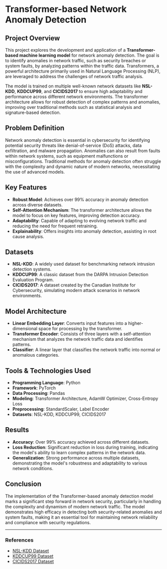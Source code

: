 # Transformer-based Network Anomaly Detection

## Project Overview
This project explores the development and application of a **Transformer-based machine learning model** for network anomaly detection. The goal is to identify anomalies in network traffic, such as security breaches or system faults, by analyzing patterns within the traffic data. Transformers, a powerful architecture primarily used in Natural Language Processing (NLP), are leveraged to address the challenges of network traffic analysis.

The model is trained on multiple well-known network datasets like **NSL-KDD**, **KDDCUP99**, and **CICIDS2017** to ensure high adaptability and performance across different network environments. The transformer architecture allows for robust detection of complex patterns and anomalies, improving over traditional methods such as statistical analysis and signature-based detection.

## Problem Definition
Network anomaly detection is essential in cybersecurity for identifying potential security threats like denial-of-service (DoS) attacks, data exfiltration, and malware propagation. Anomalies can also result from faults within network systems, such as equipment malfunctions or misconfigurations. Traditional methods for anomaly detection often struggle with the complexity and dynamic nature of modern networks, necessitating the use of advanced models.

## Key Features
- **Robust Model**: Achieves over 99% accuracy in anomaly detection across diverse datasets.
- **Self-Attention Mechanism**: The transformer architecture allows the model to focus on key features, improving detection accuracy.
- **Adaptability**: Capable of adapting to evolving network traffic and reducing the need for frequent retraining.
- **Explainability**: Offers insights into anomaly detection, assisting in root cause analysis.

## Datasets
- **NSL-KDD**: A widely used dataset for benchmarking network intrusion detection systems.
- **KDDCUP99**: A classic dataset from the DARPA Intrusion Detection Evaluation Program.
- **CICIDS2017**: A dataset created by the Canadian Institute for Cybersecurity, simulating modern attack scenarios in network environments.

## Model Architecture
- **Linear Embedding Layer**: Converts input features into a higher-dimensional space for processing by the transformer.
- **Transformer Encoder**: Consists of three layers with a self-attention mechanism that analyzes the network traffic data and identifies patterns.
- **Classifier**: A linear layer that classifies the network traffic into normal or anomalous categories.

## Tools & Technologies Used
- **Programming Language**: Python
- **Framework**: PyTorch
- **Data Processing**: Pandas
- **Modeling**: Transformer Architecture, AdamW Optimizer, Cross-Entropy Loss
- **Preprocessing**: StandardScaler, Label Encoder
- **Datasets**: NSL-KDD, KDDCUP99, CICIDS2017

## Results
- **Accuracy**: Over 99% accuracy achieved across different datasets.
- **Loss Reduction**: Significant reduction in loss during training, indicating the model's ability to learn complex patterns in the network data.
- **Generalization**: Strong performance across multiple datasets, demonstrating the model's robustness and adaptability to various network conditions.

## Conclusion
The implementation of the Transformer-based anomaly detection model marks a significant step forward in network security, particularly in handling the complexity and dynamism of modern network traffic. The model demonstrates high efficacy in detecting both security-related anomalies and system faults, making it an essential tool for maintaining network reliability and compliance with security regulations.

---

### References
- [NSL-KDD Dataset](https://www.unb.ca/cic/datasets/nsl.html)
- [KDDCUP99 Dataset](http://kdd.ics.uci.edu/databases/kddcup99/kddcup99.html)
- [CICIDS2017 Dataset](https://www.unb.ca/cic/datasets/ids-2017.html)
